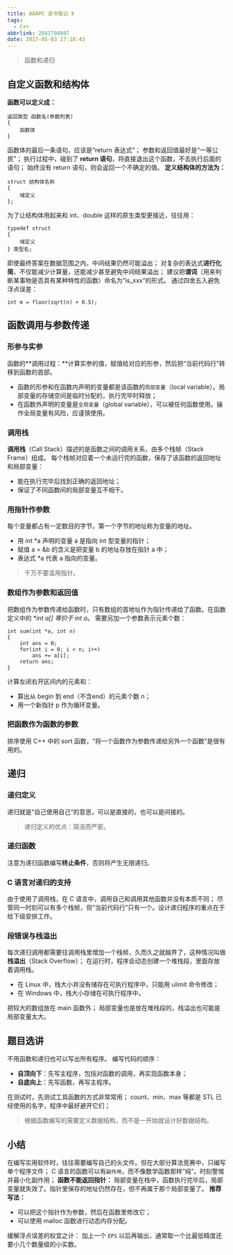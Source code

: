 ```yaml
---
title: AOAPC 读书笔记 Ⅱ
tags:
  - C++
abbrlink: 2841794997
date: 2017-05-03 17:18:43
---
```

> 函数和递归

## 自定义函数和结构体
**函数可以定义成：**
```
返回类型 函数名(参数列表) 
{
    函数体
}
```
函数体的最后一条语句，应该是“return 表达式”；
参数和返回值最好是“一等公民”；
执行过程中，碰到了 **return 语句**，将直接退出这个函数，不去执行后面的语句；
始终没有 return 语句，则会返回一个不确定的值。
**定义结构体的方法为：**
```
struct 结构体名称 
{
    域定义
};
```
<!--more-->
为了让结构体用起来和 int、double 这样的原生类型更接近，往往用：
```
typedef struct 
{
    域定义
} 类型名;
```
即使最终答案在数据范围之内，中间结果仍然可能溢出；
对复杂的表达式**进行化简**，不仅能减少计算量，还能减少甚至避免中间结果溢出；
建议把**谓词**（用来判断某事物是否具有某种特性的函数）命名为“is_xxx”的形式。
通过四舍五入避免浮点误差：
```
int m = floor(sqrt(n) + 0.5);
```
## 函数调用与参数传递
### 形参与实参
函数的**调用过程：**计算实参的值，赋值给对应的形参，然后把“当前代码行”转移到函数的首部。
* 函数的形参和在函数内声明的变量都是该函数的`局部变量`（local variable）。局部变量的存储空间是临时分配的，执行完毕时释放；
* 在函数外声明的变量是`全局变量`（global variable），可以被任何函数使用。操作全局变量有风险，应谨慎使用。

### 调用栈
**调用栈**（Call Stack）描述的是函数之间的调用关系，由多个栈帧（Stack Frame）组成。
每个栈帧对应着一个未运行完的函数，保存了该函数的返回地址和局部变量：
* 能在执行完毕后找到正确的返回地址；
* 保证了不同函数间的局部变量互不相干。

### 用指针作参数
每个变量都占有一定数目的字节，第一个字节的地址称为变量的地址。
* 用 int *a 声明的变量 a 是指向 int 型变量的指针；
* 赋值 a = &b 的含义是把变量 b 的地址存放在指针 a 中；
* 表达式 *a 代表 a 指向的变量。

> 千万不要滥用指针。

### 数组作为参数和返回值
把数组作为参数传递给函数时，只有数组的首地址作为指针传递给了函数。在函数定义中的 **int a[] 等价于 int *a**。
需要另加一个参数表示元素个数：
```
int sum(int *a, int n)
{
    int ans = 0;
    for(int i = 0; i < n; i++)
        ans += a[i];
    return ans;
}
```
计算左闭右开区间内的元素和：
* 算出从 begin 到 end（不含end）的元素个数 n；
* 用一个新指针 p 作为循环变量。

### 把函数作为函数的参数
排序使用 C++ 中的 sort 函数，“将一个函数作为参数传递给另外一个函数”是很有用的。
## 递归
### 递归定义
递归就是“自己使用自己”的意思，可以是直接的，也可以是间接的。
> 递归定义的优点：简洁而严密。

### 递归函数
注意为递归函数编写**终止条件**，否则将产生无限递归。
### C 语言对递归的支持
由于使用了调用栈，在 C 语言中，调用自己和调用其他函数并没有本质不同；
尽管同一时刻可以有多个栈帧，但“当前代码行”只有一个。设计递归程序的重点在于给下级安排工作。
### 段错误与栈溢出
每次递归调用都需要往调用栈里增加一个栈帧，久而久之就越界了，这种情况叫做**栈溢出**（Stack Overflow）；
在运行时，程序会动态创建一个堆栈段，里面存放着调用栈。
* 在 Linux 中，栈大小并没有储存在可执行程序中，只能用 ulimit 命令修改；
* 在 Windows 中，栈大小存储在可执行程序中。

把较大的数组放在 main 函数外；
局部变量也是放在堆栈段的，栈溢出也可能是局部变量太大。
## 题目选讲
不用函数和递归也可以写出所有程序。
编写代码的顺序：
* **自顶向下**：先写主程序，包括对函数的调用，再实现函数本身；
* **自底向上**：先写函数，再写主程序。

在测试时，先测试工具函数的方式非常常用；
count、min、max 等都是 STL 已经使用的名字，程序中最好避开它们；
> 根据函数编写的需要定义数据结构，而不是一开始就设计好数据结构。

## 小结
在编写实用软件时，往往需要编写自己的头文件。但在大部分算法竞赛中，只编写单个程序文件；
C 语言的函数可以有`副作用`，而不像数学函数那样“纯”。时刻警惕并最小化副作用；
**函数不能返回指针：**
局部变量在栈中，函数执行完毕后，局部变量就失效了。指针里保存的地址仍然存在，但不再属于那个局部变量了。
**推荐写法：**
* 可以把这个指针作为参数，然后在函数里修改它；
* 可以使用 malloc 函数进行动态内存分配。

缓解浮点误差的权宜之计：
加上一个 `EPS` 以后再输出，通常取一个比最低精度还要小几个数量级的小实数。
